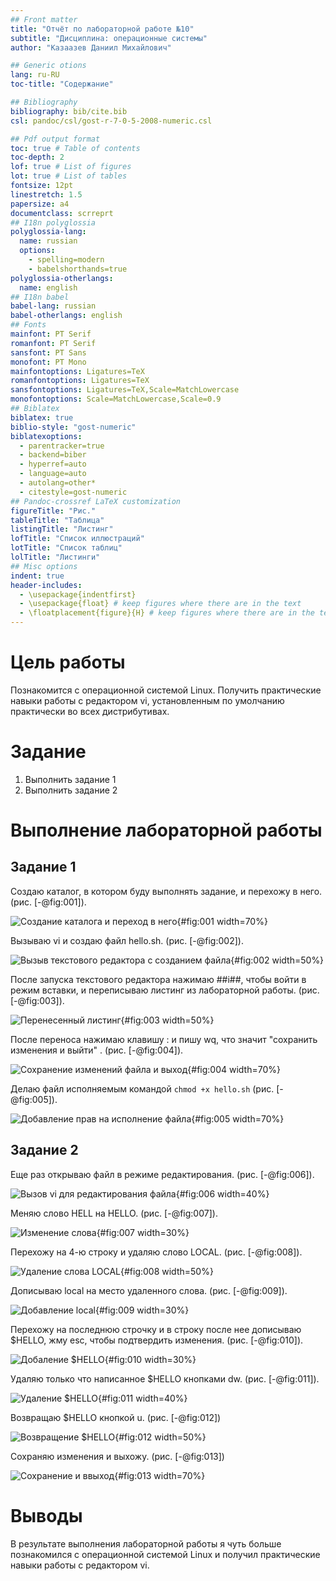 ```yaml
---
## Front matter
title: "Отчёт по лабораторной работе №10"
subtitle: "Дисциплина: операционные системы"
author: "Казаазев Даниил Михайлович"

## Generic otions
lang: ru-RU
toc-title: "Содержание"

## Bibliography
bibliography: bib/cite.bib
csl: pandoc/csl/gost-r-7-0-5-2008-numeric.csl

## Pdf output format
toc: true # Table of contents
toc-depth: 2
lof: true # List of figures
lot: true # List of tables
fontsize: 12pt
linestretch: 1.5
papersize: a4
documentclass: scrreprt
## I18n polyglossia
polyglossia-lang:
  name: russian
  options:
	- spelling=modern
	- babelshorthands=true
polyglossia-otherlangs:
  name: english
## I18n babel
babel-lang: russian
babel-otherlangs: english
## Fonts
mainfont: PT Serif
romanfont: PT Serif
sansfont: PT Sans
monofont: PT Mono
mainfontoptions: Ligatures=TeX
romanfontoptions: Ligatures=TeX
sansfontoptions: Ligatures=TeX,Scale=MatchLowercase
monofontoptions: Scale=MatchLowercase,Scale=0.9
## Biblatex
biblatex: true
biblio-style: "gost-numeric"
biblatexoptions:
  - parentracker=true
  - backend=biber
  - hyperref=auto
  - language=auto
  - autolang=other*
  - citestyle=gost-numeric
## Pandoc-crossref LaTeX customization
figureTitle: "Рис."
tableTitle: "Таблица"
listingTitle: "Листинг"
lofTitle: "Список иллюстраций"
lotTitle: "Список таблиц"
lolTitle: "Листинги"
## Misc options
indent: true
header-includes:
  - \usepackage{indentfirst}
  - \usepackage{float} # keep figures where there are in the text
  - \floatplacement{figure}{H} # keep figures where there are in the text
---
```


# Цель работы

Познакомится с операционной системой Linux. Получить практические навыки работы с редактором vi, установленным по умолчанию практически во всех дистрибутивах.

# Задание

1. Выполнить задание 1
2. Выполнить задание 2

# Выполнение лабораторной работы

## Задание 1

Создаю каталог, в котором буду выполнять задание, и перехожу в него. (рис. [-@fig:001]).

![Создание каталога и переход в него](image/1.png){#fig:001 width=70%}

Вызываю vi и создаю файл hello.sh. (рис. [-@fig:002]).

![Вызыв текстового редактора с созданием файла](image/2.png){#fig:002 width=50%}

После запуска текстового редактора нажимаю ##i##, чтобы войти в режим вставки, и переписываю листинг из лабораторной работы. (рис. [-@fig:003]).

![Перенесенный листинг](image/3.png){#fig:003 width=50%}

После переноса нажимаю клавишу : и пишу wq, что значит "сохранить изменения и выйти" . (рис. [-@fig:004]).

![Сохранение изменений файла и выход](image/4.png){#fig:004 width=70%}

Делаю файл исполняемым командой ```chmod +x hello.sh``` (рис. [-@fig:005]).

![Добавление прав на исполнение файла](image/5.png){#fig:005 width=70%}

## Задание 2

Еще раз открываю файл в режиме редактирования. (рис. [-@fig:006]).

![Вызов vi для редактирования файла](image/6.png){#fig:006 width=40%}

Меняю слово HELL на HELLO. (рис. [-@fig:007]).

![Изменение слова](image/7.png){#fig:007 width=30%}

Перехожу на 4-ю строку и удаляю слово LOCAL. (рис. [-@fig:008]).

![Удаление слова LOCAL](image/8.png){#fig:008 width=50%}

Дописываю local на место удаленного слова. (рис. [-@fig:009]).

![Добавление local](image/9.png){#fig:009 width=30%}

Перехожу на последнюю строчку и в строку после нее дописываю $HELLO, жму esc, чтобы подтвердить изменения. (рис. [-@fig:010]).

![Добаление $HELLO](image/10.png){#fig:010 width=30%}

Удаляю только что написанное $HELLO кнопками dw. (рис. [-@fig:011]).

![Удаление $HELLO](image/11.png){#fig:011 width=40%}

Возвращаю $HELLO кнопкой u. (рис. [-@fig:012])

![Возвращение $HELLO](image/12.png){#fig:012 width=50%}

Сохраняю изменения и выхожу. (рис. [-@fig:013])

![Сохранение и ввыход](image/13.png){#fig:013 width=70%}

# Выводы

В результате выполнения лабораторной работы я чуть больше познакомился с операционной системой Linux и получил практические навыки работы с редактором vi.
